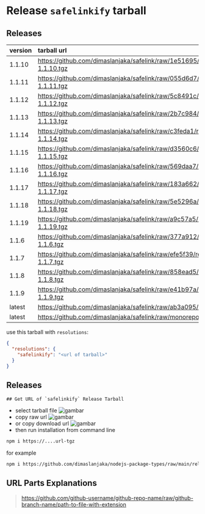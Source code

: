 # Release `safelinkify` tarball
## Releases
| version | tarball url |
| :--- | :--- |
| 1.1.10 | https://github.com/dimaslanjaka/safelink/raw/1e51695/release/safelinkify-1.1.10.tgz |
| 1.1.11 | https://github.com/dimaslanjaka/safelink/raw/055d6d7/release/safelinkify-1.1.11.tgz |
| 1.1.12 | https://github.com/dimaslanjaka/safelink/raw/5c8491c/release/safelinkify-1.1.12.tgz |
| 1.1.13 | https://github.com/dimaslanjaka/safelink/raw/2b7c984/release/safelinkify-1.1.13.tgz |
| 1.1.14 | https://github.com/dimaslanjaka/safelink/raw/c3feda1/release/safelinkify-1.1.14.tgz |
| 1.1.15 | https://github.com/dimaslanjaka/safelink/raw/d3560c6/release/safelinkify-1.1.15.tgz |
| 1.1.16 | https://github.com/dimaslanjaka/safelink/raw/569daa7/release/safelinkify-1.1.16.tgz |
| 1.1.17 | https://github.com/dimaslanjaka/safelink/raw/183a662/release/safelinkify-1.1.17.tgz |
| 1.1.18 | https://github.com/dimaslanjaka/safelink/raw/5e5296a/release/safelinkify-1.1.18.tgz |
| 1.1.19 | https://github.com/dimaslanjaka/safelink/raw/a9c57a5/release/safelinkify-1.1.19.tgz |
| 1.1.6 | https://github.com/dimaslanjaka/safelink/raw/377a912/release/safelinkify-1.1.6.tgz |
| 1.1.7 | https://github.com/dimaslanjaka/safelink/raw/efe5f39/release/safelinkify-1.1.7.tgz |
| 1.1.8 | https://github.com/dimaslanjaka/safelink/raw/858ead5/release/safelinkify-1.1.8.tgz |
| 1.1.9 | https://github.com/dimaslanjaka/safelink/raw/e41b97a/release/safelinkify-1.1.9.tgz |
| latest | https://github.com/dimaslanjaka/safelink/raw/ab3a095/release/safelinkify.tgz |
| latest | https://github.com/dimaslanjaka/safelink/raw/monorepo/release/safelinkify.tgz |

use this tarball with `resolutions`:
```json
{
  "resolutions": {
    "safelinkify": "<url of tarball>"
  }
}
```

## Releases

    ## Get URL of `safelinkify` Release Tarball
- select tarball file
![gambar](https://user-images.githubusercontent.com/12471057/203216375-8af4b5d9-00c2-40fb-8d3d-d220beaabd46.png)
- copy raw url
![gambar](https://user-images.githubusercontent.com/12471057/203216508-7590cbb9-a1ce-47d6-96ca-8d82149f0762.png)
- or copy download url
![gambar](https://user-images.githubusercontent.com/12471057/203216541-3807d2c3-5213-49f3-b93d-c626dbae3b2e.png)
- then run installation from command line
```bash
npm i https://....url-tgz
```
for example
```bash
npm i https://github.com/dimaslanjaka/nodejs-package-types/raw/main/release/nodejs-package-types.tgz
```

## URL Parts Explanations
> https://github.com/github-username/github-repo-name/raw/github-branch-name/path-to-file-with-extension
